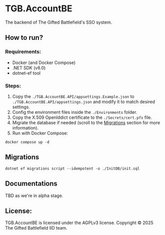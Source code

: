 # TGB.AccountBE

The backend of The Gifted Battlefield's SSO system.

## How to run?

### Requirements:

- Docker (and Docker Compose)
- .NET SDK (v8.0)
- dotnet-ef tool

### Steps:

1. Copy the `./TGB.AccountBE.API/appsettings.Example.json` to `./TGB.AccountBE.API/appsettings.json`
   and modify it to match desired settings.
2. Config the environment files inside the `./Environments` folder.
3. Copy the X.509 OpenIddict certificate to the `./Secrets/cert.pfx` file.
4. Migrate the database if needed (scroll to the [Migrations](#migrations) section for more
   information).
5. Run with Docker Compose:

```shell
docker compose up -d
```

## Migrations

```shell
dotnet ef migrations script --idempotent -o ./InitDB/init.sql
```

## Documentations

TBD as we're in alpha stage.

## License:

TGB.AccountBE is licensed under the AGPLv3 license. Copyright &copy; 2025 The Gifted Battlefield IID
team.
